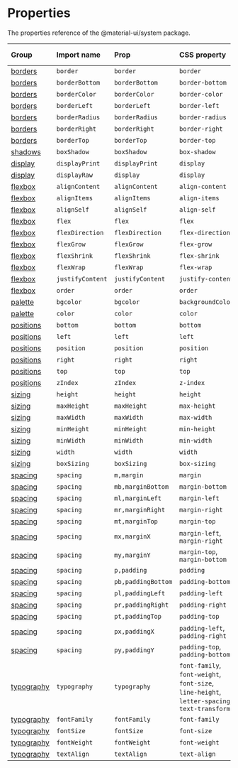 # Properties

<p class="description">The properties reference of the @material-ui/system package.</p>

| Group                             | Import name      | Prop               | CSS property                                                                                 | Theme key                                                              |
|:--------------------------------- |:---------------- |:------------------ |:-------------------------------------------------------------------------------------------- |:---------------------------------------------------------------------- |
| [borders](/system/borders/)       | `border`         | `border`           | `border`                                                                                     | `borders`                                                              |
| [borders](/system/borders/)       | `borderBottom`   | `borderBottom`     | `border-bottom`                                                                              | `borders`                                                              |
| [borders](/system/borders/)       | `borderColor`    | `borderColor`      | `border-color`                                                                               | [`palette`](/customization/default-theme/?expand-path=$.palette)       |
| [borders](/system/borders/)       | `borderLeft`     | `borderLeft`       | `border-left`                                                                                | `borders`                                                              |
| [borders](/system/borders/)       | `borderRadius`   | `borderRadius`     | `border-radius`                                                                              | [`shape`](/customization/default-theme/?expand-path=$.shape)           |
| [borders](/system/borders/)       | `borderRight`    | `borderRight`      | `border-right`                                                                               | `borders`                                                              |
| [borders](/system/borders/)       | `borderTop`      | `borderTop`        | `border-top`                                                                                 | `borders`                                                              |
| [shadows](/system/shadows/)       | `boxShadow`      | `boxShadow`        | `box-shadow`                                                                                 | `shadows`                                                              |
| [display](/system/display/)       | `displayPrint`   | `displayPrint`     | `display`                                                                                    | none                                                                   |
| [display](/system/display/)       | `displayRaw`     | `display`          | `display`                                                                                    | none                                                                   |
| [flexbox](/system/flexbox/)       | `alignContent`   | `alignContent`     | `align-content`                                                                              | none                                                                   |
| [flexbox](/system/flexbox/)       | `alignItems`     | `alignItems`       | `align-items`                                                                                | none                                                                   |
| [flexbox](/system/flexbox/)       | `alignSelf`      | `alignSelf`        | `align-self`                                                                                 | none                                                                   |
| [flexbox](/system/flexbox/)       | `flex`           | `flex`             | `flex`                                                                                       | none                                                                   |
| [flexbox](/system/flexbox/)       | `flexDirection`  | `flexDirection`    | `flex-direction`                                                                             | none                                                                   |
| [flexbox](/system/flexbox/)       | `flexGrow`       | `flexGrow`         | `flex-grow`                                                                                  | none                                                                   |
| [flexbox](/system/flexbox/)       | `flexShrink`     | `flexShrink`       | `flex-shrink`                                                                                | none                                                                   |
| [flexbox](/system/flexbox/)       | `flexWrap`       | `flexWrap`         | `flex-wrap`                                                                                  | none                                                                   |
| [flexbox](/system/flexbox/)       | `justifyContent` | `justifyContent`   | `justify-content`                                                                            | none                                                                   |
| [flexbox](/system/flexbox/)       | `order`          | `order`            | `order`                                                                                      | none                                                                   |
| [palette](/system/palette/)       | `bgcolor`        | `bgcolor`          | `backgroundColor`                                                                            | [`palette`](/customization/default-theme/?expand-path=$.palette)       |
| [palette](/system/palette/)       | `color`          | `color`            | `color`                                                                                      | [`palette`](/customization/default-theme/?expand-path=$.palette)       |
| [positions](/system/positions/)   | `bottom`         | `bottom`           | `bottom`                                                                                     | none                                                                   |
| [positions](/system/positions/)   | `left`           | `left`             | `left`                                                                                       | none                                                                   |
| [positions](/system/positions/)   | `position`       | `position`         | `position`                                                                                   | none                                                                   |
| [positions](/system/positions/)   | `right`          | `right`            | `right`                                                                                      | none                                                                   |
| [positions](/system/positions/)   | `top`            | `top`              | `top`                                                                                        | none                                                                   |
| [positions](/system/positions/)   | `zIndex`         | `zIndex`           | `z-index`                                                                                    | [`zIndex`](/customization/default-theme/?expand-path=$.zIndex)         |
| [sizing](/system/sizing/)         | `height`         | `height`           | `height`                                                                                     | none                                                                   |
| [sizing](/system/sizing/)         | `maxHeight`      | `maxHeight`        | `max-height`                                                                                 | none                                                                   |
| [sizing](/system/sizing/)         | `maxWidth`       | `maxWidth`         | `max-width`                                                                                  | none                                                                   |
| [sizing](/system/sizing/)         | `minHeight`      | `minHeight`        | `min-height`                                                                                 | none                                                                   |
| [sizing](/system/sizing/)         | `minWidth`       | `minWidth`         | `min-width`                                                                                  | none                                                                   |
| [sizing](/system/sizing/)         | `width`          | `width`            | `width`                                                                                      | none                                                                   |
| [sizing](/system/sizing/)         | `boxSizing`      | `boxSizing`        | `box-sizing`                                                                                 | none                                                                   |
| [spacing](/system/spacing/)       | `spacing`        | `m,margin`         | `margin`                                                                                     | [`spacing`](/customization/default-theme/?expand-path=$.spacing)       |
| [spacing](/system/spacing/)       | `spacing`        | `mb,marginBottom`  | `margin-bottom`                                                                              | [`spacing`](/customization/default-theme/?expand-path=$.spacing)       |
| [spacing](/system/spacing/)       | `spacing`        | `ml,marginLeft`    | `margin-left`                                                                                | [`spacing`](/customization/default-theme/?expand-path=$.spacing)       |
| [spacing](/system/spacing/)       | `spacing`        | `mr,marginRight`   | `margin-right`                                                                               | [`spacing`](/customization/default-theme/?expand-path=$.spacing)       |
| [spacing](/system/spacing/)       | `spacing`        | `mt,marginTop`     | `margin-top`                                                                                 | [`spacing`](/customization/default-theme/?expand-path=$.spacing)       |
| [spacing](/system/spacing/)       | `spacing`        | `mx,marginX`       | `margin-left`, `margin-right`                                                                | [`spacing`](/customization/default-theme/?expand-path=$.spacing)       |
| [spacing](/system/spacing/)       | `spacing`        | `my,marginY`       | `margin-top`, `margin-bottom`                                                                | [`spacing`](/customization/default-theme/?expand-path=$.spacing)       |
| [spacing](/system/spacing/)       | `spacing`        | `p,padding`        | `padding`                                                                                    | [`spacing`](/customization/default-theme/?expand-path=$.spacing)       |
| [spacing](/system/spacing/)       | `spacing`        | `pb,paddingBottom` | `padding-bottom`                                                                             | [`spacing`](/customization/default-theme/?expand-path=$.spacing)       |
| [spacing](/system/spacing/)       | `spacing`        | `pl,paddingLeft`   | `padding-left`                                                                               | [`spacing`](/customization/default-theme/?expand-path=$.spacing)       |
| [spacing](/system/spacing/)       | `spacing`        | `pr,paddingRight`  | `padding-right`                                                                              | [`spacing`](/customization/default-theme/?expand-path=$.spacing)       |
| [spacing](/system/spacing/)       | `spacing`        | `pt,paddingTop`    | `padding-top`                                                                                | [`spacing`](/customization/default-theme/?expand-path=$.spacing)       |
| [spacing](/system/spacing/)       | `spacing`        | `px,paddingX`      | `padding-left`, `padding-right`                                                              | [`spacing`](/customization/default-theme/?expand-path=$.spacing)       |
| [spacing](/system/spacing/)       | `spacing`        | `py,paddingY`      | `padding-top`, `padding-bottom`                                                              | [`spacing`](/customization/default-theme/?expand-path=$.spacing)       |
| [typography](/system/typography/) | `typography`     | `typography`       | `font-family`, `font-weight`, `font-size`, `line-height`, `letter-spacing`, `text-transform` | [`typography`](/customization/default-theme/?expand-path=$.typography) |
| [typography](/system/typography/) | `fontFamily`     | `fontFamily`       | `font-family`                                                                                | [`typography`](/customization/default-theme/?expand-path=$.typography) |
| [typography](/system/typography/) | `fontSize`       | `fontSize`         | `font-size`                                                                                  | [`typography`](/customization/default-theme/?expand-path=$.typography) |
| [typography](/system/typography/) | `fontWeight`     | `fontWeight`       | `font-weight`                                                                                | [`typography`](/customization/default-theme/?expand-path=$.typography) |
| [typography](/system/typography/) | `textAlign`      | `textAlign`        | `text-align`                                                                                 | none                                                                   |
